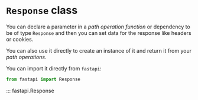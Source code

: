 # `Response` class

You can declare a parameter in a *path operation function* or dependency to be of type `Response` and then you can set data for the response like headers or cookies.

You can also use it directly to create an instance of it and return it from your *path operations*.

You can import it directly from `fastapi`:

```python
from fastapi import Response
```

::: fastapi.Response
